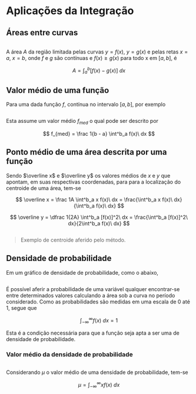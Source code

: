 # Aplicações da Integração

## Áreas entre curvas

<img src="file:///home/user/Public/USP/Sistemas%20de%20Informação/2º%20semestre/Cálculo%20II/Atividade%204/Imagens/2021-10-06-16-47-15-image.png" title="" alt="" data-align="center">

A área $A$ da região limitada pelas curvas $y = f (x)$, $y = g(x)$ e pelas retas $x = a$, $x = b$, onde $f$ e $g$ são contínuas e $f(x) \ge g(x)$ para todo x em $[a, b]$, é

$$
A = \int^b_a [f(x) - g(x)]\ dx
$$

## Valor médio de uma função

Para uma dada função $f$, contínua no intervalo $[a,b]$, por exemplo

<img src="file:///home/user/Public/USP/Sistemas%20de%20Informação/2º%20semestre/Cálculo%20II/Atividade%204/Imagens/2021-10-06-16-52-39-image.png" title="" alt="" data-align="center">

Esta assume um valor médio $f_{med}$ o qual pode ser descrito por

$$
f_{med} = \frac 1{b - a} \int^b_a f(x)\ dx 
$$

## Ponto médio de uma área descrita por uma função

Sendo $\overline x$ e $\overline y$ os valores médios de $x$ e $y$ que apontam, em suas respectivas coordenadas, para para a localização do centroide de uma área, tem-se

$$
\overline x = \frac 1A \int^b_a x f(x)\ dx = \frac{\int^b_a x f(x)\ dx}{\int^b_a f(x)\ dx}
$$

$$
\overline y = \dfrac 1{2A} \int^b_a [f(x)]^2\ dx = \frac{\int^b_a [f(x)]^2\ dx}{2\int^b_a f(x)\ dx}
$$

<img src="file:///home/user/Public/USP/Sistemas%20de%20Informação/2º%20semestre/Cálculo%20II/Atividade%204/Imagens/2021-10-06-20-40-00-image.png" title="" alt="" data-align="center">

> Exemplo de centroide aferido pelo método.

## Densidade de probabilidade

Em um gráfico de densidade de probabilidade, como o abaixo,

<img src="file:///home/user/Public/USP/Sistemas%20de%20Informação/2º%20semestre/Cálculo%20II/Atividade%204/Imagens/2021-10-06-19-21-18-image.png" title="" alt="" data-align="center">

É possível aferir a probabilidade de uma variável qualquer encontrar-se entre determinados valores calculando a área sob a curva no período considerado. Como as probabilidades são medidas em uma escala de 0 até 1, segue que

$$
\int^\infty_{-\infty} f(x)\ dx = 1
$$

Esta é a condição necessária para que a função seja apta a ser uma de densidade de probabilidade.

### Valor médio da densidade de probabilidade

<img src="file:///home/user/Public/USP/Sistemas%20de%20Informação/2º%20semestre/Cálculo%20II/Atividade%204/Imagens/2021-10-06-20-05-51-image.png" title="" alt="" data-align="center">

Considerando $\mu$ o valor médio de uma densidade de probabilidade, tem-se

$$
\mu = \int^\infty_{-\infty} x f(x)\ dx
$$